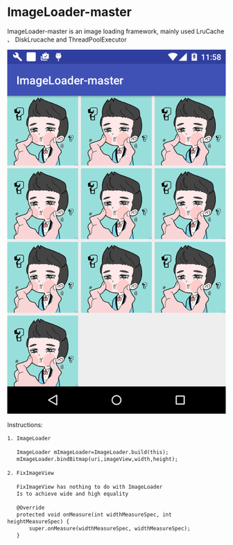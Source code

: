 # ImageLoader-master
ImageLoader-master is an image loading framework, mainly used LruCache 、 DiskLrucache and ThreadPoolExecutor



![image](https://github.com/FreetoflyBai/ImageLoader-master/blob/master/screenshots/1.png)


Instructions:

    1. ImageLoader

       ImageLoader mImageLoader=ImageLoader.build(this);
       mImageLoader.bindBitmap(uri,imageView,width,height);

    2. FixImageView

       FixImageView has nothing to do with ImageLoader
       Is to achieve wide and high equality

       @Override
       protected void onMeasure(int widthMeasureSpec, int heightMeasureSpec) {
           super.onMeasure(widthMeasureSpec, widthMeasureSpec);
       }